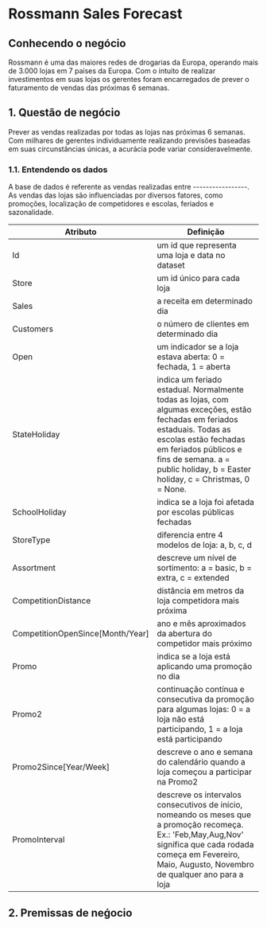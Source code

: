 # Rossmann Sales Forecast

## Conhecendo o negócio
Rossmann é uma das maiores redes de drogarias da Europa, operando mais de 3.000 lojas em 7 países da Europa. Com o intuito de realizar investimentos em suas lojas os gerentes foram encarregados de prever o faturamento de vendas das próximas 6 semanas.

## 1. Questão de negócio
Prever as vendas realizadas por todas as lojas nas próximas 6 semanas. Com milhares de gerentes individuamente realizando previsões baseadas em suas circunstâncias únicas, a acurácia pode variar consideravelmente.


### 1.1. Entendendo os dados
A base de dados é referente as vendas realizadas entre -----------------. As vendas das lojas são influenciadas por diversos fatores, como promoções, localização de competidores e escolas, feriados e sazonalidade.


|Atributo| Definição|
|--------|----------|
|Id| um id que representa uma loja e data no dataset|
|Store| um id único para cada loja|
|Sales| a receita em determinado dia|
|Customers| o número de clientes em determinado dia|
|Open| um indicador se a loja estava aberta: 0 = fechada, 1 = aberta|
|StateHoliday| indica um feriado estadual. Normalmente todas as lojas, com algumas exceções, estão fechadas em feriados estaduais. Todas as escolas estão fechadas em feriados públicos e fins de semana. a = public holiday, b = Easter holiday, c = Christmas, 0 = None.|
|SchoolHoliday| indica se a loja foi afetada por escolas públicas fechadas|
|StoreType| diferencia entre 4 modelos de loja: a, b, c, d|
|Assortment| descreve um nível de sortimento: a = basic, b = extra, c = extended|
|CompetitionDistance| distância em metros da loja competidora mais próxima|
|CompetitionOpenSince[Month/Year]| ano e mês aproximados da abertura do competidor mais próximo|
|Promo| indica se a loja está aplicando uma promoção no dia|
|Promo2| continuação contínua e consecutiva da promoção para algumas lojas: 0 = a loja não está participando, 1 = a loja está participando|
|Promo2Since[Year/Week]| descreve o ano e semana do calendário quando a loja começou a participar na Promo2|
|PromoInterval| descreve os intervalos consecutivos de início, nomeando os meses que a promoção recomeça. Ex.: 'Feb,May,Aug,Nov' significa que cada rodada começa em Fevereiro, Maio, Augusto, Novembro de qualquer ano para a loja|

## 2. Premissas de neǵocio
